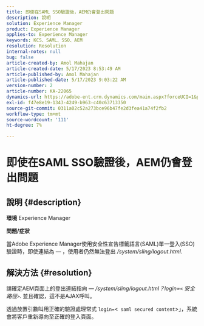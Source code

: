 ```yaml
---
title: 即使在SAML SSO驗證後，AEM仍會登出問題
description: 說明
solution: Experience Manager
product: Experience Manager
applies-to: Experience Manager
keywords: KCS、SAML、SSO、AEM
resolution: Resolution
internal-notes: null
bug: false
article-created-by: Amol Mahajan
article-created-date: 5/17/2023 8:53:49 AM
article-published-by: Amol Mahajan
article-published-date: 5/17/2023 9:03:22 AM
version-number: 2
article-number: KA-22065
dynamics-url: https://adobe-ent.crm.dynamics.com/main.aspx?forceUCI=1&pagetype=entityrecord&etn=knowledgearticle&id=35968450-90f4-ed11-8848-6045bd006d92
exl-id: f47e8e19-1343-4249-b963-c40c63713350
source-git-commit: 0311a02c52a273bce96b47fe2d3fea41a74f2fb2
workflow-type: tm+mt
source-wordcount: '111'
ht-degree: 7%

---
```


# 即使在SAML SSO驗證後，AEM仍會登出問題

## 說明 {#description}

<b>環境</b>
Experience Manager

<b>問題/症狀</b>

當Adobe Experience Manager使用安全性宣告標籤語言(SAML)單一登入(SSO)驗證時，即使連結為 — ，使用者仍然無法登出 */system/sling/logout.html.*


## 解決方法 {#resolution}


請確定AEM頁面上的登出連結指向 —  */system/sling/logout.html？login=`<` 安全路徑`>`*. 並且確認，這不是AJAX呼叫。

透過放置引數叫用正確的驗證處理常式 `login=`&lt;` saml secured content`>」，系統會將客戶重新導向至正確的登入頁面。
